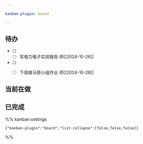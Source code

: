 ```yaml
---

kanban-plugin: board

---
```


## 待办

- [ ] - [ ] 写电力电子实验报告
	@[[2024-10-26]]
- [ ] - [ ] 下周做马原小组作业
	@[[2024-10-28]]


## 当前在做



## 已完成





%% kanban:settings
```
{"kanban-plugin":"board","list-collapse":[false,false,false]}
```
%%